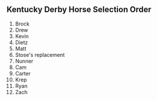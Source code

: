 ## Kentucky Derby Horse Selection Order
1. Brock
2. Drew
3. Kevin
4. Dietz
5. Matt
6. Stose's replacement
7. Nunner
8. Cam
9. Carter
10. Krep
11. Ryan
12. Zach
